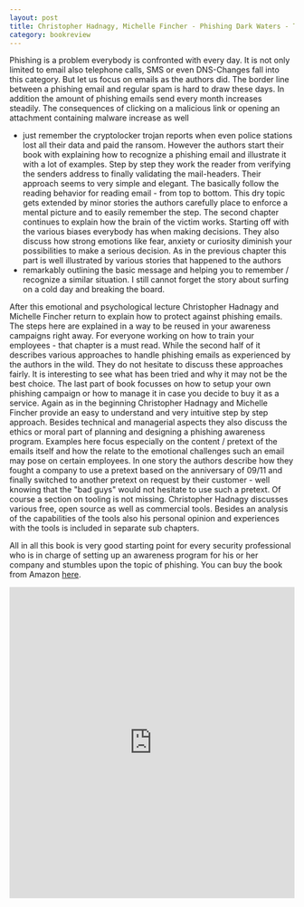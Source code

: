 ```yaml
---
layout: post
title: Christopher Hadnagy, Michelle Fincher - Phishing Dark Waters - The Offensive and Defensive Sides of Malicious E-mails 
category: bookreview
---
```


Phishing is a problem everybody is confronted with every day. 
It is not only limited to email also telephone calls, SMS or 
even DNS-Changes fall into this category. But let us focus on 
emails as the authors did. The border line between a phishing 
email and regular spam is hard to draw these days. In addition 
the amount of phishing emails send every month increases 
steadily. The consequences of clicking on a malicious link 
or opening an attachment containing malware increase as well 
- just remember the cryptolocker trojan reports when even 
police stations lost all their data and paid the ransom.
However the authors start their book with explaining how 
to recognize a phishing email and illustrate it with a lot 
of examples. Step by step they work the reader from verifying 
the senders address to finally validating the mail-headers. 
Their approach seems to very simple and elegant. The basically 
follow the reading behavior for reading email - from top to bottom. 
This dry topic gets extended by minor stories the authors 
carefully place to enforce a mental picture and to easily 
remember the step. The second chapter continues to explain 
how the brain of the victim works. Starting off with the 
various biases everybody has when making decisions. They 
also discuss how strong emotions like fear, anxiety or 
curiosity diminish your possibilities to make a serious 
decision. As in the previous chapter this part is well 
illustrated by various stories that happened to the authors 
- remarkably outlining the basic message and helping you 
to remember / recognize a similar situation. I still cannot 
forget the story about surfing on a cold day and breaking 
the board.

After this emotional and psychological lecture Christopher 
Hadnagy and Michelle Fincher return to explain how to protect 
against phishing emails. The steps here are explained in a 
way to be reused in your awareness campaigns right away. 
For everyone working on how to train your employees - that 
chapter is a must read. While the second half of it describes 
various approaches to handle phishing emails as experienced 
by the authors in the wild. They do not hesitate to discuss 
these approaches fairly. It is interesting to see what has 
been tried and why it may not be the best choice. The last 
part of book focusses on how to setup your own phishing 
campaign or how to manage it in case you decide to buy it 
as a service. Again as in the beginning Christopher Hadnagy 
and Michelle Fincher provide an easy to understand and very 
intuitive step by step approach. Besides technical and 
managerial aspects they also discuss the ethics or moral 
part of planning and designing a phishing awareness program. 
Examples here focus especially on the content / pretext of 
the emails itself and how the relate to the emotional 
challenges such an email may pose on certain employees. 
In one story the authors describe how they fought a company 
to use a pretext based on the anniversary of 09/11 and 
finally switched to another pretext on request by their 
customer - well knowing that the "bad guys" would not 
hesitate to use such a pretext. Of course a section on 
tooling is not missing. Christopher Hadnagy discusses 
various free, open source as well as commercial tools. 
Besides an analysis of the capabilities of the tools also 
his personal opinion and experiences with the tools is 
included in separate sub chapters.

All in all this book is very good starting point for 
every security professional who is in charge of setting 
up an awareness program for his or her company and stumbles 
upon the topic of phishing. You can buy the book from Amazon [here](http://www.amazon.com/Phishing-Dark-Waters-Offensive-Defensive-ebook/dp/B00UYXIH3A/ref=sr_1_1?ie=UTF8&qid=1434187491&sr=8-1&keywords=phishing+dark+waters).


<iframe type="text/html" width="100%" height="550" frameborder="0" allowfullscreen style="max-width:100%" src="https://lesen.amazon.de/kp/card?asin=B00UYXIH3A&asin=B00UYXIH3A&preview=inline&linkCode=kpe&ref_=cm_sw_r_kb_dp_7b.GxbVW0GXTK" ></iframe>
